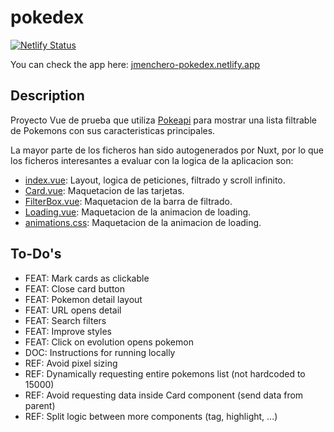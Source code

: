 # pokedex

[![Netlify Status](https://api.netlify.com/api/v1/badges/23b84609-d319-495a-af65-4eb0d21932c7/deploy-status)](https://app.netlify.com/sites/jmenchero-pokedex/deploys)

You can check the app here: [jmenchero-pokedex.netlify.app](https://jmenchero-pokedex.netlify.app/)

## Description

Proyecto Vue de prueba que utiliza [Pokeapi](https://pokeapi.co/) para mostrar una lista filtrable de Pokemons con sus caracteristicas principales.

La mayor parte de los ficheros han sido autogenerados por Nuxt, por lo que los ficheros interesantes a evaluar con la logica de la aplicacion son:

- [index.vue](frontend/pages/index.vue): Layout, logica de peticiones, filtrado y scroll infinito.
- [Card.vue](frontend/components/Card.vue): Maquetacion de las tarjetas.
- [FilterBox.vue](frontend/components/FilterBox.vue): Maquetacion de la barra de filtrado.
- [Loading.vue](frontend/components/Loading.vue): Maquetacion de la animacion de loading.
- [animations.css](frontend/assets/css/animations.css): Maquetacion de la animacion de loading.

## To-Do's

- FEAT: Mark cards as clickable
- FEAT: Close card button
- FEAT: Pokemon detail layout
- FEAT: URL opens detail
- FEAT: Search filters
- FEAT: Improve styles
- FEAT: Click on evolution opens pokemon
- DOC: Instructions for running locally
- REF: Avoid pixel sizing
- REF: Dynamically requesting entire pokemons list (not hardcoded to 15000)
- REF: Avoid requesting data inside Card component (send data from parent)
- REF: Split logic between more components (tag, highlight, ...)
